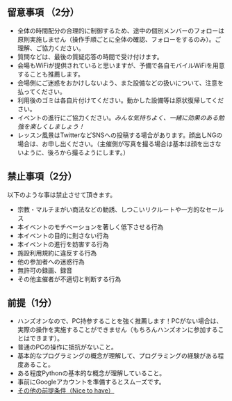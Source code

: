 ## 留意事項 （2分）

* 全体の時間配分の合理的に制御するため、途中の個別メンバーのフォローは原則実施しません（操作手順ごとに全体の確認、フォローをするのみ）。ご理解、ご協力ください。
* 質問などは、最後の質疑応答の時間で受け付けます。
* 会場もWiFiが提供されていると思いますが、予備で各自モバイルWiFiを用意することも推薦します。
* 会場側にご迷惑をおかけしないよう、また設備などの扱いについて、注意を払ってください。
* 利用後のゴミは各自片付けてください。動かした設備等は原状復帰してください。
* イベントの進行にご協力ください。*みんな気持ちよく、一緒に効果のある勉強を楽しくしましょう！*
* レッスン風景はTwitterなどSNSへの投稿する場合があります。顔出しNGの場合は、お申し出ください。（主催側が写真を撮る場合は基本は顔を出さないように、後ろから撮るようにします。）


## 禁止事項（2分）

以下のような事は禁止させて頂きます。
* 宗教・マルチまがい商法などの勧誘、しつこいリクルートや一方的なセールス
* 本イベントのモチベーションを著しく低下させる行為
* 本イベントの目的に則さない行為
* 本イベントの進行を妨害する行為
* 施設利用規約に違反する行為
* 他の参加者への迷惑行為
* 無許可の録画、録音
* その他主催者が不適切と判断する行為

## 前提（1分）

* ハンズオンなので、PC持参することを強く推薦します！PCがない場合は、実際の操作を実施することができません（もちろんハンズオンに参加することはできます）。
* 普通のPCの操作に抵抗がないこと。
* 基本的なプログラミングの概念が理解して、プログラミングの経験がある程度あること。
* ある程度Pythonの基本的な概念が理解していること。
* 事前にGoogleアカウントを準備するとスムーズです。
* [その他の前提条件（Nice to have）](./02_basics.md)
